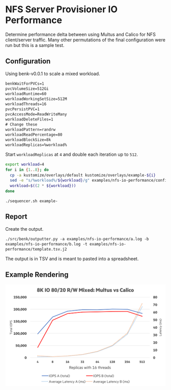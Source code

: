 # NFS Server Provisioner IO Performance

Determine performance delta between using Multus and Calico for NFS client/server traffic. Many other permutations of the final configuration were run but this is a sample test.

## Configuration

Using benk-v0.0.1 to scale a mixed workload.

```text
benkWaitForPVCs=1
pvcVolumeSize=512Gi
workloadRuntime=60
workloadWorkingSetSize=512M
workloadThreads=16
pvcPersistPVC=1
pvcAccessMode=ReadWriteMany
workloadDeleteFiles=1
# Change these
workloadPattern=randrw
workloadReadPercentage=80
workloadBlockSize=8k
workloadReplicas=%workload%
```

Start `workloadReplicas` at `4` and double each iteration up to `512`.

```bash
export workload=4
for i in {1..8}; do
  cp -a kustomize/overlays/default kustomize/overlays/example-${i}
  sed -e "s/%workload%/${workload}/g" examples/nfs-io-performance/config.env > kustomize/overlays/example-${i}/config.env
  workload=$((2 * ${workload}))
done
```

```text
./sequencer.sh example-
```

## Report

Create the output.

```text
./src/benk/outputter.py -a examples/nfs-io-performance/a.log -b examples/nfs-io-performance/b.log -t examples/nfs-io-performance/template.tsv.j2
```

The output is in TSV and is meant to pasted into a spreadsheet.

## Example Rendering

![Multus vs Calico](render.png)
